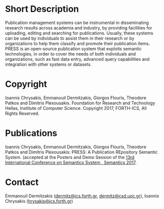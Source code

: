 # Short Description
Publication management systems can be instrumental in disseminating research results across academia and industry, by providing facilities for uploading, editing and searching for publications. Usually, these systems can be used by individuals to assist them in their research or by organizations to help them classify and promote their publication items.
PRESS is an open-source publication system that exploits semantic technologies, in order to cover the needs of both individuals and organizations, such as fast data entry, advanced query capabilities and integration with other systems or datasets.


# Copyright
Ioannis Chrysakis, Emmanouil Dermitzakis, Giorgos Flouris, Theodore Patkos and Dimitris Plexousakis.
Foundation for Research and Technology Hellas, Institute of Computer Science.
Copyright 2017, FORTH-ICS, All Rights Reserved.

# Publications
Ioannis Chrysakis, Emmanouil Dermitzakis, Giorgos Flouris, Theodore Patkos and Dimitris Plexousakis: PRESS: A Publication REpository Semantic System. (accepted at the Posters and Demo Session of the [13rd International Conference on Semantics System , Semantics 2017](https://2017.semantics.cc/).

# Contact
Emmanouil Dermitzakis (dermitz@ics.forth.gr, dermitz@csd.uoc.gr),
Ioannis Chrysakis (hrysakis@ics.forth.gr)

